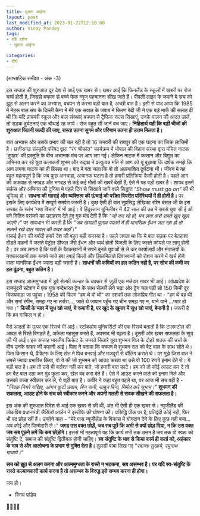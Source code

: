 ```yaml
---
title: घूमता आईना
layout: post
last_modified_at: 2023-01-22T12:10:00
author: Vinay Pandey
tags:
- रवि दर्शन
 - घूमता आईना

categories:
- दीर्घ
---
```

(साप्ताहिक समीक्षा - अंक -3)

इस सप्ताह की शुरुआत दूर देश से आई एक खबर से। खबर आई कि फ़िनलैंड के स्कूलों में खबरों पर रोज चर्चा होती है, जिससे बचपन से बच्चे फेक न्यूज पहचानना सीख जाते हैं। पीपली लाइव के जमाने मे सच को झूठ से अलग करने का अभ्यास, बचपन से करना बड़ी बात है, अच्छी बात है। इसी से याद आया कि 1985 में नेहरू बाल संघ के दिल्ली कैम्प में मेरे एक सवाल के जवाब में किरण बेदी जी ने एक बड़े मार्के की सलाह दी थी कि यदि प्रायमरी स्कूल और बाल संस्थाएं बचपन से ट्रैफिक रूल्स सिखाएं, उनके पालन की आदत डालें, तो सड़क दुर्घटनाएं एक चौथाई रह जाये। रोज बहुत सी जानें बच जाए। **निहितार्थ यही कि बड़ी चीजों की शुरुआत जितनी जल्दी की जाए, रास्ता उतना सुगम और परिणाम उतना ही उत्तम मिलता है।** 

बात अभ्यास और उसके प्रभाव की चल रही है तो 16 जनवरी की रायपुर की एक घटना का जिक्र लाजिमी है। छत्तीसगढ़ संस्कृति परिषद द्वारा "रंग श्रीकांत" कार्यक्रम में भोपाल की विहान संस्था द्वारा मंचित नाटक 'दुपहर' की प्रस्तुति के बीच अचानक मंच पर आग लग गई। लेकिन नाटक में कप्तान और बिगुल का अभिनय कर रहे युवा कलाकरों शुभम और रुद्राक्ष ने प्रत्युत्पन्न मति से आग को यूं बुझाया कि दर्शक समझे कि आग लगना नाटक का ही हिस्सा था। बाद में पता चला कि वो तो अप्रत्याशित दुर्घटना थी। जीवन मे यह बहुत महत्वपूर्ण है कि जब कुछ अनचाहा, अचानक घटता है तो हमारी प्रतिक्रिया कैसी होती है। पहले आग की अफवाह से भगदड़ और भगदड़ से कई कई मौतों की खबरें देखी हैं, ऐसे में यह बड़ी खबर है। शायद इसमें सर्कस और अभिनय की दुनिया मे पहले दिन से सिखाये जाने वाले सिद्धांत *"Show must go on"* की भी भूमिका हो।  **साधना की गहराई और व्यक्तित्व की ऊंचाई की परीक्षा विपरीत परिस्थियों में ही होती है।** पर इसके लिए कार्यक्षेत्र में सम्पूर्ण समर्पण जरूरी है।  कुछ ऐसी ही बात सुप्रसिद्ध लेखिका रश्मि बंसल जी के इस सप्ताह के स्तंभ 'नया विचार' में भी आई। वे हिंदुस्तान यूनिलीवर में 42 साल की उम्र में सबसे युवा सी ई ओ बने नितिन परांजपे का उदाहरण देते हुए गुरु मंत्र देती हैं कि *"जो कर रहे हो, मन लगा करो रास्ते खुद खुल जाएंगे।"* पर सावधान भी करती हैं कि *"जब खयाली पुलाव पकाने में ही  मानसिक ईंधन जल रहा हो तो सामने रखे दाल चावल की कदर कहाँ।"*  
वाकई ईंधन की बर्बादी हमारे देश की बहुत बड़ी समस्या है। पहले लगता था कि ये बात सड़क पर बेतहाशा दौड़ते वाहनों में जलते पेट्रोल डीजल जैसे ईंधन और व्यर्थ होती बिजली के लिए जलते कोयले पर लागू होती है। पर अब लगता है कि घरों के बैठकखानों में सपने बुनते युवाओं से ले कर कार्यालयों और मंत्रालयों के नक्कारखानों तक बनाये जाते हवा हवाई किलों और झिलमिलाते दिवास्वप्नों को रोशन करने में खर्च होने वाला मानसिक ईंधन ज्यादा बड़ी त्रसदी है। **साधनों की कमियों का हल कठिन नही है, पर सोच की कमी का हल ढूंढना, बहुत कठिन है।** 

इस सप्ताह आत्ममुग्धता में डूबे सेल्फी कल्चर के चक्कर से जुड़ी  एक मजेदार खबर भी आई। आंध्रप्रदेश के राजमुंदरी स्टेशन में एक युवा वन्देभारत ट्रेन के साथ सेल्फी लेने चढ़ा और ट्रेन चल पड़ी सो 150 किमी दूर विजयवाड़ा जा पहुंचा। 1958 की फिल्म "हम थे वो थी" का दशकों तक लोकप्रिय गीत था - 
"हम थे वह थी और समां रंगीन, 
समझ गए ना तर्रारा..., 
जाते थे जापान पहुँच गए चीन समझ गए न, 
याने याने ...प्यार हो गया।" 
**किसी के प्यार में सुध खो जाएं, ये रूमानी है, पर खुद के खुमार में सुध खो जाएं, बेमानी है।** जरूरी है कि हम गाफिल न हो। 

वैसे आदतों के ऊपर एक रिसर्च भी आई। स्टॉकहोम यूनिवर्सिटी की एक रिसर्च बताती है कि टालमटोल की आदत से रिश्ते बिगड़ते है, अकेला महसूस करते हैं, अवसाद भी बढ़ता है। दूसरी ओर खबर सफलता के सूत्र की भी आई। इस सप्ताह भारतीय क्रिकेट के उभरते सितारे युवा शुभमन गिल के दोहरे शतक की चर्चा के बीच उनके सफर की कहानी आई। पिता ने बताया कि बचपन मे शुभमन रात को बैट बाल के साथ सोते थे। पिता किसान थे, प्रैक्टिस के लिए खेत मे पिच बनवाई और मजदूरों से बॉलिंग कराते थे। पर मुझे जिस बात ने सबसे ज्यादा प्रभावित किया, वो ये की जो शुभमन को आउट करता था उसे वो 100 रुपये इनाम देते थे। ये बड़ी बात है। हम तो उसे भी बर्दाश्त नही कर पाते, जो हमारी बात काटे। हम को तो कोई आउट कर दे तो हम बैट बाल उठा कर मुंह फुला कर, खेल बंद करा देते हैं। ऐसे में आउट करने वाले को इनाम मिले और उसको बच्चा स्वीकार कर ले, ये बड़ी बात है। कबीर ने कहा बहुत पहले था, पर आज भी सच वही है -
*"निंदक नियरे राखिए, आंगन कुटी छवाय,*
*बिन पानी, साबुन बिना, निर्मल करे सुभाय।"*
**शुभमन की सफलता, आउट होने के सच को स्वीकार करने और अपनी गलती से सबक सीखने की सफलता है।**

इस अंक की शुरुआत विदेश से आई एक खबर से की थी, अंत भी ऐसी ही एक खबर से। न्यूजीलैंड की लोकप्रिय प्रधानमंत्री जैसिंडॉ आर्डन ने इस्तीफे की घोषणा की। प्रसिद्धि पीक पर है, प्रतिद्वंदी कोई नही, फिर भी पद छोड़ रहीं हैं। उन्होंने कहा -  "मेरे पास न्यूजीलेंड के विकास में योगदान देने के लिए कुछ नही बचा... अब कोई और जिम्मेदारी ले।" **जगह उस वक्त छोड़ें, जब सब पूछें कि अभी से क्यों छोड़ दिया, न कि उस वक्त जब सब पूछने लगें कि कब छोड़ोगे।** इससे भी महत्वपूर्ण यह कि कार्य तभी तक उत्तम है जब तक वो स्वतः को संतुष्टि दे, समाज की संतुष्टि द्वितीयक होनी चाहिए। **स्व संतुष्टि के भाव से किया कार्य ही कर्ता को, अहंकार के भाव से और आलोचना के प्रभाव से  मुक्ति देता है।** तुलसी बाबा लिख गए *"स्वान्तः सुखाये, रघुनाथ गाथाये।"*

**सच को झूठ से अलग करना और आत्ममुग्धता के रास्ते न भटकना, सब असम्भव है। पर यदि स्व-संतुष्टि के रास्ते कल्याणकारी कार्य करना है तो असम्भव के विरुद्ध इसे सम्भव करना ही होगा।**

जय हो।

- विनय पांडेय

🙏🌷🌷🙏


